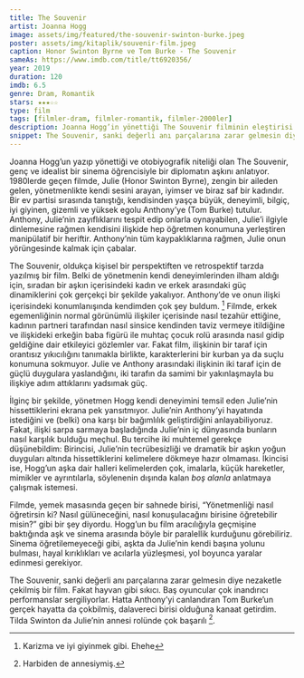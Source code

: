 ```yaml
---
title: The Souvenir
artist: Joanna Hogg
image: assets/img/featured/the-souvenir-swinton-burke.jpeg
poster: assets/img/kitaplik/souvenir-film.jpeg
caption: Honor Swinton Byrne ve Tom Burke - The Souvenir
sameAs: https://www.imdb.com/title/tt6920356/
year: 2019
duration: 120
imdb: 6.5
genre: Dram, Romantik
stars: ★★★☆☆
type: film
tags: [filmler-dram, filmler-romantik, filmler-2000ler]
description: Joanna Hogg’in yönettiği The Souvenir filminin eleştirisi.
snippet: The Souvenir, sanki değerli anı parçalarına zarar gelmesin diye nezaketle çekilmiş bir film.
---
```


Joanna Hogg’un yazıp yönettiği ve otobiyografik niteliği olan The Souvenir, genç ve idealist bir sinema öğrencisiyle bir diplomatın aşkını anlatıyor. 1980lerde geçen filmde, Julie (Honor Swinton Byrne), zengin bir aileden gelen, yönetmenlikte kendi sesini arayan, iyimser ve biraz saf bir kadındır. Bir ev partisi sırasında tanıştığı, kendisinden yaşça büyük, deneyimli, bilgiç, iyi giyinen, gizemli ve yüksek egolu Anthony’ye (Tom Burke) tutulur. Anthony, Julie’nin zayıflıklarını tespit edip onlarla oynayabilen, Julie’i ilgiyle dinlemesine rağmen kendisini ilişkide hep öğretmen konumuna yerleştiren manipülatif bir heriftir. Anthony’nin tüm kaypaklıklarına rağmen, Julie onun yörüngesinde kalmak için çabalar.

The Souvenir, oldukça kişisel bir perspektiften ve retrospektif tarzda yazılmış bir film. Belki de yönetmenin kendi deneyimlerinden ilham aldığı için, sıradan bir aşkın içerisindeki kadın ve erkek arasındaki güç dinamiklerini çok gerçekçi bir şekilde yakalıyor. Anthony’de ve onun ilişki içerisindeki konumlanışında kendimden çok şey buldum. [^1] Filmde, erkek egemenliğinin normal görünümlü ilişkiler içerisinde nasıl tezahür ettiğine, kadının partneri tarafından nasıl sinsice kendinden taviz vermeye itildiğine ve ilişkideki erkeğin baba figürü ile muhtaç çocuk rolü arasında nasıl gidip geldiğine dair etkileyici gözlemler var. Fakat film, ilişkinin bir taraf için orantısız yıkıcılığını tanımakla birlikte, karakterlerini bir kurban ya da suçlu konumuna sokmuyor. Julie ve Anthony arasındaki ilişkinin iki taraf için de güçlü duygulara yaslandığını, iki tarafın da samimi bir yakınlaşmayla bu ilişkiye adım attıklarını yadsımak güç. 

İlginç bir şekilde, yönetmen Hogg kendi deneyimini temsil eden Julie’nin hissettiklerini ekrana pek yansıtmıyor. Julie’nin Anthony’yi hayatında istediğini ve (belki) ona karşı bir bağımlılık geliştirdiğini anlayabiliyoruz. Fakat, ilişki sarpa sarmaya başladığında Julie’nin iç dünyasında bunların nasıl karşılık bulduğu meçhul. Bu tercihe iki muhtemel gerekçe düşünebildim: Birincisi, Julie’nin tecrübesizliği ve dramatik bir aşkın yoğun duyguları altında hissettiklerini kelimelere dökmeye hazır olmaması. İkincisi ise, Hogg’un aşka dair halleri kelimelerden çok, imalarla, küçük hareketler, mimikler ve ayrıntılarla, söylenenin dışında kalan _boş alanla_ anlatmaya çalışmak istemesi. 

Filmde, yemek masasında geçen bir sahnede birisi, “Yönetmenliği nasıl öğretirsin ki? Nasıl gülüneceğini, nasıl konuşulacağını birisine öğretebilir misin?” gibi bir şey diyordu. Hogg’un bu film aracılığıyla geçmişine baktığında aşk ve sinema arasında böyle bir paralellik kurduğunu görebiliriz. Sinema öğretilemeyeceği gibi, aşkta da Julie’nin kendi başına yolunu bulması, hayal kırıklıkları ve acılarla yüzleşmesi, yol boyunca yaralar edinmesi gerekiyor. 

The Souvenir, sanki değerli anı parçalarına zarar gelmesin diye nezaketle çekilmiş bir film. Fakat hayvan gibi sıkıcı. Baş oyuncular çok inandırıcı performanslar sergiliyorlar. Hatta Anthony’yi canlandıran Tom Burke’un gerçek hayatta da çokbilmiş, dalavereci birisi olduğuna kanaat getirdim. Tilda Swinton da Julie’nin annesi rolünde çok başarılı [^2]. 


[^1]:	Karizma ve iyi giyinmek gibi. Ehehe

[^2]:	Harbiden de annesiymiş.